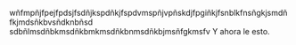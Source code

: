 wñfmpñjfpejfpdsjfsdñjkspdñkjfspdvmspñjvpñskdjfpgiñkjfsnblkfnsñgkjsmdñfkjmdsñkbvsñdknbñsd
sdbñlmsdñbkmsdñkbmkmsdñkbnmsdñkbjmsñfgkmsfv
Y ahora le esto.